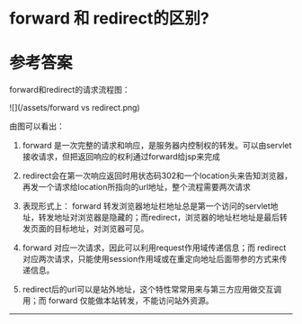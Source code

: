 # forward 和 redirect的区别?

# 参考答案

forward和redirect的请求流程图：

![](/assets/forward vs redirect.png)

由图可以看出：

1. forward 是一次完整的请求和响应，是服务器内控制权的转发。可以由servlet接收请求，但把返回响应的权利通过forward给jsp来完成

2. redirect会在第一次响应返回时用状态码302和一个location头来告知浏览器，再发一个请求给location所指向的url地址，整个流程需要两次请求

3. 表现形式上： forward 转发浏览器地址栏地址总是第一个访问的servlet地址，转发地址对浏览器是隐藏的；而redirect，浏览器的地址栏地址是最后转发页面的目标地址，对浏览器可见。

4. forward 对应一次请求，因此可以利用request作用域传递信息；而 redirect 对应两次请求，只能使用session作用域或在重定向地址后面带参的方式来传递信息。

5. redirect后的url可以是站外地址，这个特性常常用来与第三方应用做交互调用；而 forward 仅能做本站转发，不能访问站外资源。

---

